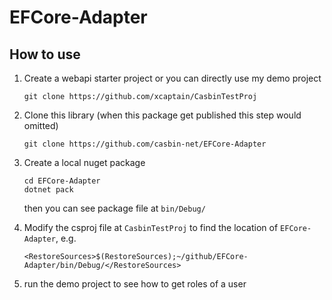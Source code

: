 # EFCore-Adapter

## How to use

1. Create a webapi starter project or you can directly use my demo project

    ```shell
    git clone https://github.com/xcaptain/CasbinTestProj
    ```

2. Clone this library (when this package get published this step would omitted)

    ```shell
    git clone https://github.com/casbin-net/EFCore-Adapter
    ```

3. Create a local nuget package

    ```shell
    cd EFCore-Adapter
    dotnet pack
    ```

    then you can see package file at `bin/Debug/`

4. Modify the csproj file at `CasbinTestProj` to find the location of `EFCore-Adapter`, e.g.

    ```text
    <RestoreSources>$(RestoreSources);~/github/EFCore-Adapter/bin/Debug/</RestoreSources>
   ```

5. run the demo project to see how to get roles of a user
